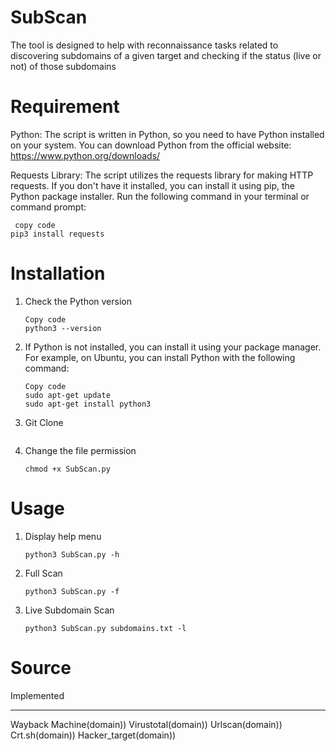 # SubScan
The tool is designed to help with reconnaissance tasks related to discovering subdomains of a given target and checking if the status (live or not) of those subdomains

# Requirement
Python: The script is written in Python, so you need to have Python installed on your system. You can download Python from the official website: https://www.python.org/downloads/

Requests Library: The script utilizes the requests library for making HTTP requests. If you don't have it installed, you can install it using pip, the Python package installer. Run the following command in your terminal or command prompt:

```
 copy code
pip3 install requests

```

# Installation
1. Check the Python version
    
    ```
    Copy code
    python3 --version
    
    ```
2.  If Python is not installed, you can install it using your package manager. For example, on Ubuntu, you can install Python with the following command:
    
    ```
    Copy code
    sudo apt-get update
    sudo apt-get install python3
    
    ```
3. Git Clone
   ```

   ```
4. Change the file permission
   ```
   chmod +x SubScan.py
   ```

# Usage
1. Display help menu
   ```
   python3 SubScan.py -h
   ```
2. Full Scan
   ```
   python3 SubScan.py -f
   ```
3. Live Subdomain Scan
   ```
   python3 SubScan.py subdomains.txt -l
   ```

# Source
Implemented
_______________
Wayback Machine(domain))
Virustotal(domain))
Urlscan(domain))
Crt.sh(domain))
Hacker_target(domain))

